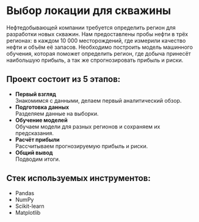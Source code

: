 # Выбор локации для скважины
Нефтедобывающей компании требуется определить регион для разработки новых скважин. Нам предоставлены пробы нефти в трёх регионах: в каждом 10 000 месторождений, где измерили качество нефти и объём её запасов. Необходимо построить модель машинного обучения, которая поможет определить регион, где добыча принесёт наибольшую прибыль, а так же спрогнозировать прибыль и риски. 

## Проект состоит из 5 этапов:
- **Первый взгляд**  
Знакомимся с данными, делаем первый аналитический обзор.
- **Подготовка данных**  
Разделяем данные на выборки.
- **Обучение моделей**  
Обучаем модели для разных регионов и сохраняем их предсказания.
- **Расчёт прибыли**  
Рассчитываем прогнозируемую прибыль и риски.
- **Общий вывод**  
Подводим итоги.

## Стек используемых инструментов:
 - Pandas
 - NumPy
 - Scikit-learn
 - Matplotlib